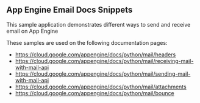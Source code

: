 ## App Engine Email Docs Snippets

This sample application demonstrates different ways to send and receive email
on App Engine


<!-- auto-doc-link -->
These samples are used on the following documentation pages:

>
* https://cloud.google.com/appengine/docs/python/mail/headers
* https://cloud.google.com/appengine/docs/python/mail/receiving-mail-with-mail-api
* https://cloud.google.com/appengine/docs/python/mail/sending-mail-with-mail-api
* https://cloud.google.com/appengine/docs/python/mail/attachments
* https://cloud.google.com/appengine/docs/python/mail/bounce

<!-- end-auto-doc-link -->
